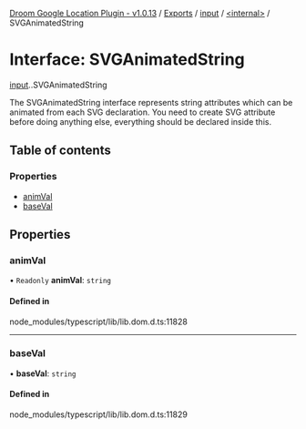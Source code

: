[Droom Google Location Plugin - v1.0.13](../README.md) / [Exports](../modules.md) / [input](../modules/input.md) / [<internal\>](../modules/input._internal_.md) / SVGAnimatedString

# Interface: SVGAnimatedString

[input](../modules/input.md).[<internal>](../modules/input._internal_.md).SVGAnimatedString

The SVGAnimatedString interface represents string attributes which can be animated from each SVG declaration. You need to create SVG attribute before doing anything else, everything should be declared inside this.

## Table of contents

### Properties

- [animVal](input._internal_.SVGAnimatedString.md#animval)
- [baseVal](input._internal_.SVGAnimatedString.md#baseval)

## Properties

### animVal

• `Readonly` **animVal**: `string`

#### Defined in

node_modules/typescript/lib/lib.dom.d.ts:11828

___

### baseVal

• **baseVal**: `string`

#### Defined in

node_modules/typescript/lib/lib.dom.d.ts:11829
